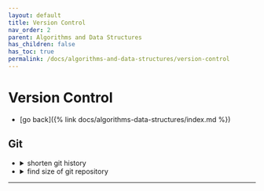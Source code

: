 ```yaml
---
layout: default
title: Version Control
nav_order: 2
parent: Algorithms and Data Structures
has_children: false
has_toc: true
permalink: /docs/algorithms-and-data-structures/version-control
---
```


# Version Control

- [go back]({% link docs/algorithms-data-structures/index.md %})

## Git


- <details markdown="block"><summary>shorten git history</summary>
   
  ```sh
  # BURN git to the ground, keep only latest commit, shrink size:
  # https://gist.github.com/stucka/2973d0702f05003c5061e57b3df29f70
  # adapted from https://stackoverflow.com/questions/9683279/make-the-current-commit-the-only-initial-commit-in-a-git-repository
  git checkout --orphan newBranch
  git add -A  # Add all files and commit them
  git commit
  git branch -D master  # Deletes the master branch
  git branch -m master  # Rename the current branch to master
  git gc --aggressive --prune=all     # remove the old files
  git push -u -f origin master  # Force push master branch to github
  git gc --aggressive --prune=all     # remove the old files
  ```
  ```sh
  # REMOVE all but LAST N COMMITS from git history to save space
  # https://stackoverflow.com/questions/72995274/how-to-remove-all-but-last-n-commits-from-git-history-to-save-space
  git switch --detach <new-repo-root-commit-id>
  git reset --soft <old-repo-root-commit-id>
  git commit --amend --reuse-message=<new-repo-root-commit-id>
  git rebase <new-repo-root-commit-id> main --onto @
  ```
  - the process is:
    1. the branch name you wish to rewrite. _(this answer will assume it is called `main`.)_
    2. the root commit of your branch. Get it with: `git log main --reverse` _(this answer will assume it is called `<old-repo-root-commit-id>`.)_
    3. the oldest commit ID you want to keep, e.g. your forth commit from the top, which will become your new repo root commit. _(this answer will assume it is called `<new-repo-root-commit-id>`.)_
    4. your `git status` should be clean before you start. If it isn't, consider committing (or undoing) your most recent changes.

  ```sh
  # TRUNCATING git history
  # https://passingcuriosity.com/2017/truncating-git-history/
  git checkout --orphan temp e41d7f633c45c46bd42e97cecf93204191d9e4c9
  git commit -m "Truncate history"
  git rebase --onto temp e41d7f633c45c46bd42e97cecf93204191d9e4c9 master
  ```
  - the process is:
    1. make a new branch (I’ll call it `temp` below); and
    2. use `rebase` to replay every subsequent commit on top of the new branch.
  </details>
- <details markdown="block"><summary>find size of git repository</summary>
   
  ```sh
  # https://stackoverflow.com/questions/8185276/find-size-of-git-repository -
  git count-objects -vH
  ```
  </details>


------ ------

[^1]: [...)](...)
